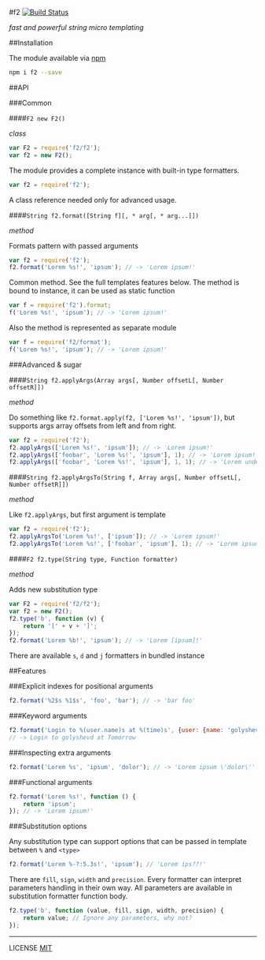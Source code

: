 #f2 [![Build Status](https://travis-ci.org/golyshevd/f2.svg)](https://travis-ci.org/golyshevd/f2)

_fast and powerful string micro templating_

##Installation

The module available via [npm](https://www.npmjs.com/package/f2)

```bash
npm i f2 --save
```

##API

###Common

####`F2 new F2()`

_class_

```js
var F2 = require('f2/f2');
var f2 = new F2();
```

The module provides a complete instance with built-in type formatters. 

```js
var f2 = require('f2');
```

A class reference needed only for advanced usage.

####`String f2.format([String f][, * arg[, * arg...]])`

_method_

Formats pattern with passed arguments

```js
var f2 = require('f2');
f2.format('Lorem %s!', 'ipsum'); // -> 'Lorem ipsum!'
```

Common method. See the full templates features below.
The method is bound to instance, it can be used as static function

```js
var f = require('f2').format;
f('Lorem %s!', 'ipsum'); // -> 'Lorem ipsum!'
```

Also the method is represented as separate module

```js
var f = require('f2/format');
f('Lorem %s!', 'ipsum'); // -> 'Lorem ipsum!'
```

###Advanced & sugar

####`String f2.applyArgs(Array args[, Number offsetL[, Number offsetR]])`

_method_

Do something like `f2.format.apply(f2, ['Lorem %s!', 'ipsum'])`, but supports args array offsets from left and from right.

```js
var f2 = require('f2');
f2.applyArgs(['Lorem %s!', 'ipsum']); // -> 'Lorem ipsum!'
f2.applyArgs(['foobar', 'Lorem %s!', 'ipsum'], 1); // -> 'Lorem ipsum!'
f2.applyArgs(['foobar', 'Lorem %s!', 'ipsum'], 1, 1); // -> 'Lorem undefined!' // oops!
```

####`String f2.applyArgsTo(String f, Array args[, Number offsetL[, Number offsetR]])`

_method_

Like `f2.applyArgs`, but first argument is template

```js
var f2 = require('f2');
f2.applyArgsTo('Lorem %s!', ['ipsum']); // -> 'Lorem ipsum!'
f2.applyArgsTo('Lorem %s!', ['foobar', 'ipsum'], 1); // -> 'Lorem ipsum!'
```

####`F2 f2.type(String type, Function formatter)`

_method_

Adds new substitution type

```js
var F2 = require('f2/f2');
var f2 = new F2();
f2.type('b', function (v) {
    return '[' + v + ']';
});
f2.format('Lorem %b!', 'ipsum'); // -> 'Lorem [ipsum]!'
```

There are available `s`, `d` and `j` formatters in bundled instance

##Features

###Explicit indexes for positional arguments

```js
f2.format('%2$s %1$s', 'foo', 'bar'); // -> 'bar foo'
```

###Keyword arguments

```js
f2.format('Login to %(user.name)s at %(time)s', {user: {name: 'golyshevd'}, time: 'Tomorrow'});
// -> Login to golyshevd at Tomorrow
```

###Inspecting extra arguments

```js
f2.format('Lorem %s', 'ipsum', 'dolor'); // -> 'Lorem ipsum \'dolor\''
```

###Functional arguments

```js
f2.format('Lorem %s!', function () {
    return 'ipsum';
}); // -> 'Lorem ipsum!'
```

###Substitution options

Any substitution type can support options that can be passed in template between `%` and `<type>`

```js
f2.format('Lorem %-?:5.3s!', 'ipsum'); // 'Lorem ips??!'
```

There are `fill`, `sign`, `width` and `precision`. Every formatter can interpret parameters handling in their own way. All parameters are available in substitution formatter function body.

```js
f2.type('b', function (value, fill, sign, width, precision) {
    return value; // Ignore any parameters, why not?
});
```

---------
LICENSE [MIT](LICENCE)

